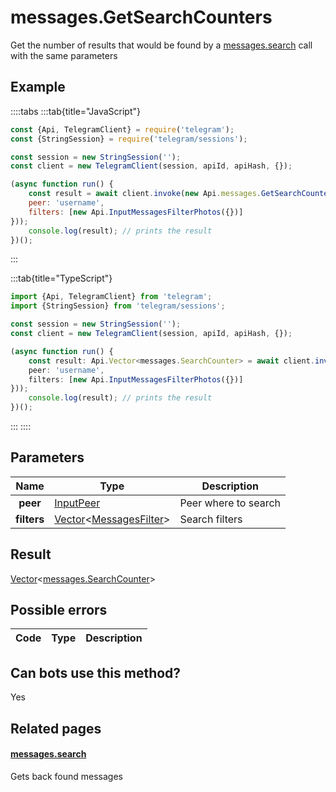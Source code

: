 # messages.GetSearchCounters

Get the number of results that would be found by a [messages.search](https://core.telegram.org/method/messages.search) call with the same parameters



## Example

::::tabs
:::tab{title="JavaScript"}
```js
const {Api, TelegramClient} = require('telegram');
const {StringSession} = require('telegram/sessions');

const session = new StringSession('');
const client = new TelegramClient(session, apiId, apiHash, {});

(async function run() {
    const result = await client.invoke(new Api.messages.GetSearchCounters({
    peer: 'username',
    filters: [new Api.InputMessagesFilterPhotos({})]
}));
    console.log(result); // prints the result
})();
```
:::

:::tab{title="TypeScript"}
```ts
import {Api, TelegramClient} from 'telegram';
import {StringSession} from 'telegram/sessions';

const session = new StringSession('');
const client = new TelegramClient(session, apiId, apiHash, {});

(async function run() {
    const result: Api.Vector<messages.SearchCounter> = await client.invoke(new Api.messages.GetSearchCounters({
    peer: 'username',
    filters: [new Api.InputMessagesFilterPhotos({})]
}));
    console.log(result); // prints the result
})();
```
:::
::::



## Parameters

| Name | Type | Description |
| :--: | ---- | ----------- |
| **peer** | [InputPeer](https://core.telegram.org/type/InputPeer) | Peer where to search 
| **filters** | [Vector](https://core.telegram.org/type/Vector%20t)<[MessagesFilter](https://core.telegram.org/type/MessagesFilter)> | Search filters 


## Result

[Vector](https://core.telegram.org/type/Vector%20t)<[messages.SearchCounter](https://core.telegram.org/type/messages.SearchCounter)>



## Possible errors

| Code | Type | Description |
| :--: | ---- | ----------- |


## Can bots use this method?

Yes

## Related pages

#### [messages.search](https://core.telegram.org/method/messages.search)

Gets back found messages




